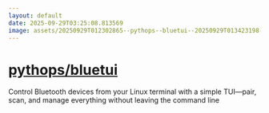 ```yaml
---
layout: default
date: 2025-09-29T03:25:08.813569
image: assets/20250929T012302865--pythops--bluetui--20250929T013423198--cropped.png
---
```


# [pythops/bluetui](https://github.com/pythops/bluetui)

Control Bluetooth devices from your Linux terminal with a simple TUI—pair, scan, and manage everything without leaving the command line
